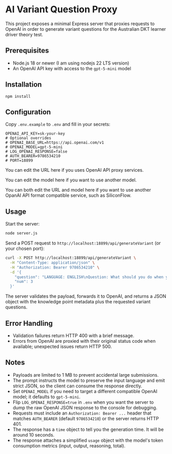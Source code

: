 # AI Variant Question Proxy

This project exposes a minimal Express server that proxies requests to OpenAI in order to generate variant questions for the Australian DKT learner driver theory test.

## Prerequisites
- Node.js 18 or newer (I am using nodejs 22 LTS version)
- An OpenAI API key with access to the `gpt-5-mini` model

## Installation
```
npm install
```

## Configuration
Copy `.env.example` to `.env` and fill in your secrets:
```
OPENAI_API_KEY=sk-your-key
# Optional overrides
# OPENAI_BASE_URL=https://api.openai.com/v1
# OPENAI_MODEL=gpt-5-mini
# LOG_OPENAI_RESPONSE=false
# AUTH_BEARER=9786534210
# PORT=18899
```

You can edit the URL here if you uses OpenAI API proxy services.

You can edit the model here if you want to use another model.

You can both edit the URL and model here if you want to use another OpanAI API format compatible service, such as SiliconFlow.

## Usage
Start the server:
```bash
node server.js
```

Send a POST request to `http://localhost:18899/api/generateVariant` (or your chosen port):
```bash
curl -X POST http://localhost:18899/api/generateVariant \
  -H "Content-Type: application/json" \
  -H "Authorization: Bearer 9786534210" \
  -d '{
    "question": "LANGUAGE: ENGLISH\nQuestion: What should you do when you see a stop sign at an intersection?\nOptions: ...\nAnswer: ...\nExplanation: ...",
    "num": 3
  }'
```
The server validates the payload, forwards it to OpenAI, and returns a JSON object with the knowledge point metadata plus the requested variant questions.

## Error Handling
- Validation failures return HTTP 400 with a brief message.
- Errors from OpenAI are proxied with their original status code when available; unexpected issues return HTTP 500.

## Notes
- Payloads are limited to 1 MB to prevent accidental large submissions.
- The prompt instructs the model to preserve the input language and emit strict JSON, so the client can consume the response directly.
- Set `OPENAI_MODEL` if you need to target a different compatible OpenAI model; it defaults to `gpt-5-mini`.
- Flip `LOG_OPENAI_RESPONSE=true` in `.env` when you want the server to dump the raw OpenAI JSON response to the console for debugging.
- Requests must include an `Authorization: Bearer ...` header that matches `AUTH_BEARER` (default `9786534210`) or the server returns HTTP 401.
- The response has a `time` object to tell you the generation time. It will be around 10 seconds.
- The response attaches a simplified `usage` object with the model's token consumption metrics (input, output, reasoning, total).
